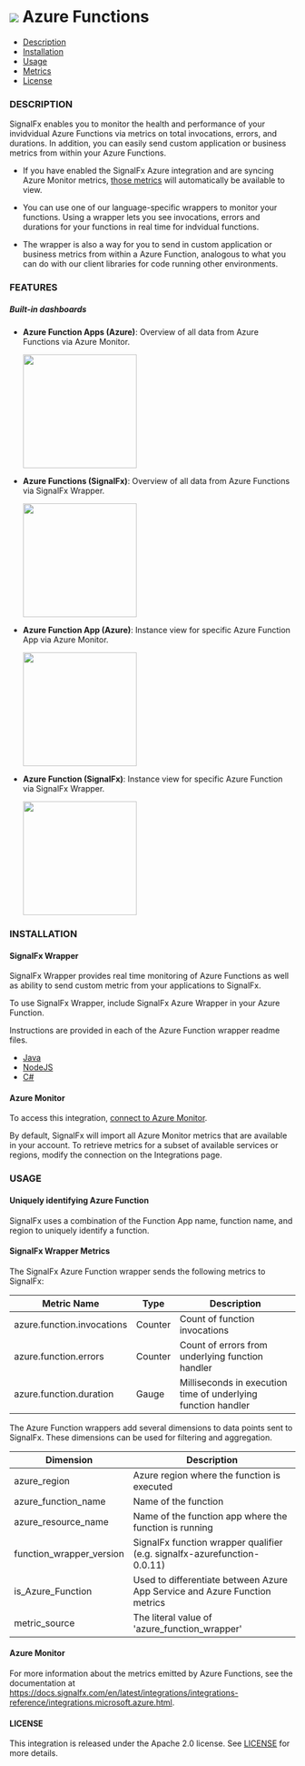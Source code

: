 # ![](./img/integration_azurefunctions.png) Azure Functions

- [Description](#description)
- [Installation](#installation)
- [Usage](#usage)
- [Metrics](#metrics)
- [License](#license)

### DESCRIPTION

SignalFx enables you to monitor the health and performance of your invidvidual Azure Functions via metrics on total invocations, errors, and durations. In addition, you can easily send custom application or business metrics from within your Azure Functions.

- If you have enabled the SignalFx Azure integration and are syncing Azure Monitor metrics, <a target="_blank" href="https://docs.microsoft.com/en-us/azure/monitoring-and-diagnostics/monitoring-supported-metrics#microsoftwebsites-functions">those metrics</a> will automatically be available to view.

-  You can use one of our language-specific wrappers to monitor your functions. Using a wrapper lets you see invocations, errors and durations for your functions in real time for indvidual functions.

-  The wrapper is also a way for you to send in custom application or business metrics from within a Azure Function, analogous to what you can do with our client libraries for code running other environments.

### FEATURES

##### Built-in dashboards

- **Azure Function Apps (Azure)**: Overview of all data from Azure Functions via Azure Monitor.

  [<img src='./img/azure_function_apps.png' width=200px>](./img/azure_function_apps.png)

- **Azure Functions (SignalFx)**: Overview of all data from Azure Functions via SignalFx Wrapper.

  [<img src='./img/azure_functions.png' width=200px>](./img/azure_functions.png)

- **Azure Function App (Azure)**: Instance view for specific Azure Function App via Azure Monitor.

  [<img src='./img/azure_function_app.png' width=200px>](./img/azure_function_app.png)

- **Azure Function (SignalFx)**: Instance view for specific Azure Function via SignalFx Wrapper.

  [<img src='./img/azure_function.png' width=200px>](./img/azure_function.png)

### INSTALLATION

#### SignalFx Wrapper

SignalFx Wrapper provides real time monitoring of Azure Functions as well as ability to send custom metric from your applications to SignalFx.

To use SignalFx Wrapper, include SignalFx Azure Wrapper in your Azure Function.

Instructions are provided in each of the Azure Function wrapper readme files.

- <a target="_blank" href="https://github.com/signalfx/azure-function-java">Java</a>
- <a target="_blank" href="https://github.com/signalfx/azure-function-nodejs">NodeJS</a>
- <a target="_blank" href="https://github.com/signalfx/azure-function-csharp">C#</a>

#### Azure Monitor

To access this integration, [connect to Azure Monitor](https://github.com/signalfx/integrations/tree/master/azure)[](sfx_link:azure).

By default, SignalFx will import all Azure Monitor metrics that are available in your account. To retrieve metrics for a subset of available services or regions, modify the connection on the Integrations page.

### USAGE

#### Uniquely identifying Azure Function

SignalFx uses a combination of the Function App name, function name, and region to uniquely identify a function.

#### SignalFx Wrapper Metrics

The SignalFx Azure Function wrapper sends the following metrics to SignalFx:

| Metric Name  | Type | Description |
| ------------- | ------------- | ---|
| azure.function.invocations  | Counter  | Count of function invocations|
| azure.function.errors  | Counter  | Count of errors from underlying function handler|
| azure.function.duration  | Gauge  | Milliseconds in execution time of underlying function handler|

The Azure Function wrappers add several dimensions to data points sent to SignalFx. These dimensions can be used for filtering and aggregation.

| Dimension | Description |
| ------------- | ---|
| azure_region  | Azure region where the function is executed  |
| azure_function_name  | Name of the function |
| azure_resource_name  | Name of the function app where the function is running |
| function_wrapper_version  | SignalFx function wrapper qualifier (e.g. signalfx-azurefunction-0.0.11) |
| is_Azure_Function  | Used to differentiate between Azure App Service and Azure Function metrics |
| metric_source | The literal value of 'azure_function_wrapper' |

#### Azure Monitor

For more information about the metrics emitted by Azure Functions, see the documentation at <a target="_blank" href="https://docs.signalfx.com/en/latest/integrations/integrations-reference/integrations.microsoft.azure.html">https://docs.signalfx.com/en/latest/integrations/integrations-reference/integrations.microsoft.azure.html</a>.

#### LICENSE

This integration is released under the Apache 2.0 license. See [LICENSE](./LICENSE) for more details.
